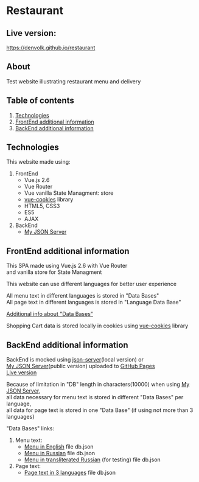 # Restaurant

<a id="live_version_anchor"></a>
## Live version:
https://denvolk.github.io/restaurant

## About
Test website illustrating restaurant menu and delivery  

## Table of contents
1. [Technologies](#technologies_anchor)
2. [FrontEnd additional information](#front_info_anchor)
3. [BackEnd additional information](#back_info_anchor)

<a id="technologies_anchor"></a>
## Technologies
This website made using:  
1. FrontEnd
   + Vue.js 2.6
   + Vue Router
   + Vue vanilla State Managment: store
   + [vue-cookies](https://www.npmjs.com/package/vue-cookies) library
   + HTML5, CSS3
   + ES5
   + AJAX
2. BackEnd
   + [My JSON Server](https://my-json-server.typicode.com)

<a id="front_info_anchor"></a>
## FrontEnd additional information
This SPA made using Vue.js 2.6 with Vue Router  
and vanilla store for State Managment  

This website can use different languages for better user experience  

All menu text in different languages is stored in "Data Bases"  
All page text in different languages is stored in "Language Data Base"  

[Additional info about \"Data Bases\"](#back_info_anchor)

Shopping Cart data is stored locally in cookies using [vue-cookies](https://www.npmjs.com/package/vue-cookies) library

<a id="back_info_anchor"></a>
## BackEnd additional information
BackEnd is mocked using [json-server](https://www.npmjs.com/package/json-server)(local version) or  
[My JSON Server](https://my-json-server.typicode.com)(public version) uploaded to [GitHub Pages](https://pages.github.com)  
[Live version](#live_version_anchor)  

Because of limitation in "DB" length in characters(10000) when using [My JSON Server](https://my-json-server.typicode.com),  
all data necessary for menu text is stored in different "Data Bases" per language,  
all data for page text is stored in one "Data Base" (if using not more than 3 languages)  

"Data Bases" links:  
1. Menu text:
   + [Menu in English](https://github.com/denvolk/restaurant-test) file db.json
   + [Menu in Russian](https://github.com/denvolk/restaurant-test) file db.json
   + [Menu in transliterated Russian](https://github.com/denvolk/restaurant-test) (for testing) file db.json
2. Page text:
   + [Page text in 3 languages](https://github.com/denvolk/restaurant-db) file db.json
